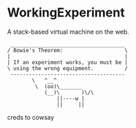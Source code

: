 WorkingExperiment
==================

A stack-based virtual machine on the web.

```
 _____________________________________ 
/ Bowie's Theorem:                    \
|                                     |
| If an experiment works, you must be |
\ using the wrong equipment.          /
 ------------------------------------- 
        \   ^__^
         \  (oo)\_______
            (__)\       )\/\
                ||----w |
                ||     ||
```
creds to cowsay
